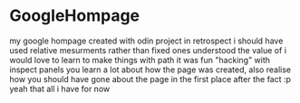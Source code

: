 # GoogleHompage
my google hompage created with odin project
in retrospect i should have used relative mesurments rather than fixed ones 
understood the value of <path> i would love to learn to make things with path 
it was fun "hacking" with inspect panels you learn a lot about how the page was created, also realise how you should have gone about the page in the first place after the fact :p
yeah that all i have for now